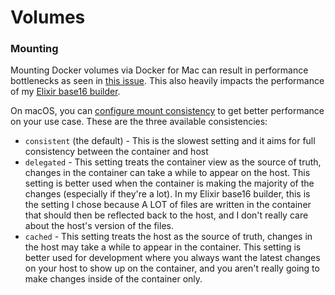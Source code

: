 # Volumes

### Mounting

Mounting Docker volumes via Docker for Mac can result in performance bottlenecks as seen in [this issue](https://github.com/docker/for-mac/issues/77). This also heavily impacts the performance of my [Elixir base16 builder](https://github.com/obahareth/base16-builder-elixir/issues/2).

On macOS, you can [configure mount consistency](https://docs.docker.com/storage/bind-mounts/#configure-mount-consistency-for-macos) to get better performance on your use case. These are the three available consistencies:

* `consistent` \(the default\) - This is the slowest setting and it aims for full consistency between the container and host
* `delegated` - This setting treats the container view as the source of truth, changes in the container can take a while to appear on the host. This setting is better used when the container is making the majority of the changes \(especially if they're a lot\). In my Elixir base16 builder, this is the setting I chose because A LOT of files are written in the container that should then be reflected back to the host, and I don't really care about the host's version of the files.
* `cached` - This setting treats the host as the source of truth, changes in the host may take a while to appear in the container. This setting is better used for development where you always want the latest changes on your host to show up on the container, and you aren't really going to make changes inside of the container only.

